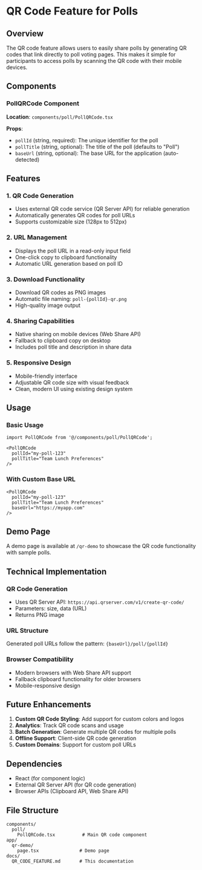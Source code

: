 # QR Code Feature for Polls

## Overview

The QR code feature allows users to easily share polls by generating QR codes that link directly to poll voting pages. This makes it simple for participants to access polls by scanning the QR code with their mobile devices.

## Components

### PollQRCode Component

**Location**: `components/poll/PollQRCode.tsx`

**Props**:
- `pollId` (string, required): The unique identifier for the poll
- `pollTitle` (string, optional): The title of the poll (defaults to "Poll")
- `baseUrl` (string, optional): The base URL for the application (auto-detected)

## Features

### 1. QR Code Generation
- Uses external QR code service (QR Server API) for reliable generation
- Automatically generates QR codes for poll URLs
- Supports customizable size (128px to 512px)

### 2. URL Management
- Displays the poll URL in a read-only input field
- One-click copy to clipboard functionality
- Automatic URL generation based on poll ID

### 3. Download Functionality
- Download QR codes as PNG images
- Automatic file naming: `poll-{pollId}-qr.png`
- High-quality image output

### 4. Sharing Capabilities
- Native sharing on mobile devices (Web Share API)
- Fallback to clipboard copy on desktop
- Includes poll title and description in share data

### 5. Responsive Design
- Mobile-friendly interface
- Adjustable QR code size with visual feedback
- Clean, modern UI using existing design system

## Usage

### Basic Usage
```tsx
import PollQRCode from '@/components/poll/PollQRCode';

<PollQRCode 
  pollId="my-poll-123"
  pollTitle="Team Lunch Preferences"
/>
```

### With Custom Base URL
```tsx
<PollQRCode 
  pollId="my-poll-123"
  pollTitle="Team Lunch Preferences"
  baseUrl="https://myapp.com"
/>
```

## Demo Page

A demo page is available at `/qr-demo` to showcase the QR code functionality with sample polls.

## Technical Implementation

### QR Code Generation
- Uses QR Server API: `https://api.qrserver.com/v1/create-qr-code/`
- Parameters: size, data (URL)
- Returns PNG image

### URL Structure
Generated poll URLs follow the pattern: `{baseUrl}/poll/{pollId}`

### Browser Compatibility
- Modern browsers with Web Share API support
- Fallback clipboard functionality for older browsers
- Mobile-responsive design

## Future Enhancements

1. **Custom QR Code Styling**: Add support for custom colors and logos
2. **Analytics**: Track QR code scans and usage
3. **Batch Generation**: Generate multiple QR codes for multiple polls
4. **Offline Support**: Client-side QR code generation
5. **Custom Domains**: Support for custom poll URLs

## Dependencies

- React (for component logic)
- External QR Server API (for QR code generation)
- Browser APIs (Clipboard API, Web Share API)

## File Structure

```
components/
  poll/
    PollQRCode.tsx          # Main QR code component
app/
  qr-demo/
    page.tsx               # Demo page
docs/
  QR_CODE_FEATURE.md       # This documentation
```
